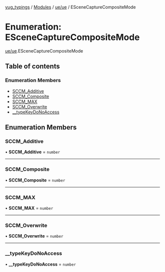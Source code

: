 [yug_typings](../README.md) / [Modules](../modules.md) / [ue/ue](../modules/ue_ue.md) / ESceneCaptureCompositeMode

# Enumeration: ESceneCaptureCompositeMode

[ue/ue](../modules/ue_ue.md).ESceneCaptureCompositeMode

## Table of contents

### Enumeration Members

- [SCCM\_Additive](ue_ue.ESceneCaptureCompositeMode.md#sccm_additive)
- [SCCM\_Composite](ue_ue.ESceneCaptureCompositeMode.md#sccm_composite)
- [SCCM\_MAX](ue_ue.ESceneCaptureCompositeMode.md#sccm_max)
- [SCCM\_Overwrite](ue_ue.ESceneCaptureCompositeMode.md#sccm_overwrite)
- [\_\_typeKeyDoNoAccess](ue_ue.ESceneCaptureCompositeMode.md#__typekeydonoaccess)

## Enumeration Members

### SCCM\_Additive

• **SCCM\_Additive** = `number`

___

### SCCM\_Composite

• **SCCM\_Composite** = `number`

___

### SCCM\_MAX

• **SCCM\_MAX** = `number`

___

### SCCM\_Overwrite

• **SCCM\_Overwrite** = `number`

___

### \_\_typeKeyDoNoAccess

• **\_\_typeKeyDoNoAccess** = `number`
